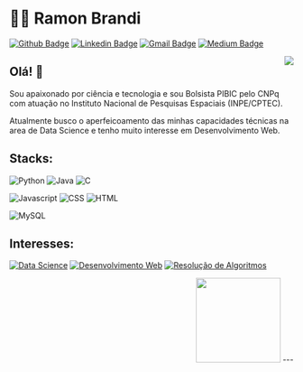 
# :man_technologist: Ramon Brandi

[![Github Badge](https://img.shields.io/badge/-Github-000?style=flat-square&logo=Github&logoColor=white&link=https://github.com/RamonBrandi)](https://github.com/RamonBrandi)
[![Linkedin Badge](https://img.shields.io/badge/-LinkedIn-blue?style=flat-square&logo=Linkedin&logoColor=white&link=https://www.linkedin.com/in/ramonbrandi/)](https://www.linkedin.com/in/ramonbrandi/)
[![Gmail Badge](https://img.shields.io/badge/-Gmail-c14438?style=flat-square&logo=Gmail&logoColor=white&link=mailto:ramonbrand@gmail.com)](mailto:ramonbrand@gmail.com)
[![Medium Badge](https://img.shields.io/badge/-Medium-black?style=flat-square&logo=Medium&logoColor=white&link=https://medium.com/ramones-py)](https://medium.com/ramones-py)

<img align="right" src="https://github.com/RamonBrandi/Projetos-Web/blob/master/Developer.gif"/>


## Olá! 👋

Sou apaixonado por ciência e tecnologia e sou Bolsista PIBIC pelo CNPq com atuação no Instituto Nacional de Pesquisas Espaciais (INPE/CPTEC).

Atualmente busco o aperfeicoamento das minhas capacidades técnicas na area de Data Science e tenho muito interesse em Desenvolvimento Web.



## Stacks:


![Python](https://img.shields.io/badge/-Python-yellow?style=flat-square&logo=Python&logoColor=white&link=https://github.com/RamonBrandi/)
![Java](https://img.shields.io/badge/-Java-red?style=flat-square&logo=Java&logoColor=White&link=https://github.com/RamonBrandi/)
![C](https://img.shields.io/badge/-Linguagem%20C-blue?style=flat-square&logo=C&logoColor=White&link=https://github.com/RamonBrandi/)

 
![Javascript](http://img.shields.io/badge/-Javascript-black?style=flat-square&logo=Javascript&logoColor=Yellow&link=https://github.com/RamonBrandi/)
![CSS](http://img.shields.io/badge/-CSS-blue?style=flat-square&logo=CSS3&logoColor=White&link=https://github.com/RamonBrandi/)
![HTML](http://img.shields.io/badge/-HTML-orange?style=flat-square&logo=HTML5&logoColor=white&link=https://github.com/RamonBrandi/)

![MySQL](https://img.shields.io/badge/-MySQL-4479A1?style=flat-square&logo=MySQL&logoColor=white&link=https://github.com/RamonBrandi/)


## Interesses:

[![Data Science](https://img.shields.io/badge/Data%20Science-orange?style=flat-square&logo=Jupyter&logoColor=white&link=https://github.com/RamonBrandi/)](https://github.com/RamonBrandi/Projetos-Data-Science)
[![Desenvolvimento Web](http://img.shields.io/badge/-Desenvolvimento%20Web-purple?style=flat-square&logo=Internet-explorer&logoColor=white&link=https://github.com/RamonBrandi/)](https://github.com/RamonBrandi/Projetos-Web)
[![Resolução de Algoritmos](http://img.shields.io/badge/-Sistemas%20Embarcados-blue?style=flat-square&logo=Arduino&logoColor=white&link=https://github.com/RamonBrandi/)](https://github.com/RamonBrandi/)

<p align="right">
<img src="https://i.giphy.com/media/LMt9638dO8dftAjtco/200.webp" width="150">
---

